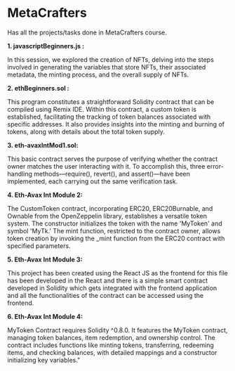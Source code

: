 # MetaCrafters
Has all the projects/tasks done in MetaCrafters course.


**1. javascriptBeginners.js :**

In this session, we explored the creation of NFTs, delving into the steps involved in generating the variables that store NFTs, their associated metadata, the minting process, and the overall supply of NFTs. 

**2. ethBeginners.sol :**

This program constitutes a straightforward Solidity contract that can be compiled using Remix IDE. Within this contract, a custom token is established, facilitating the tracking of token balances associated with specific addresses. It also provides insights into the minting and burning of tokens, along with details about the total token supply.

**3. eth-avaxIntMod1.sol:**
   
This basic contract serves the purpose of verifying whether the contract owner matches the user interacting with it. To accomplish this, three error-handling methods—require(), revert(), and assert()—have been implemented, each carrying out the same verification task.


**4. Eth-Avax Int Module 2:**

The CustomToken contract, incorporating ERC20, ERC20Burnable, and Ownable from the OpenZeppelin library, establishes a versatile token system. The constructor initializes the token with the name 'MyToken' and symbol 'MyTk.' The mint function, restricted to the contract owner, allows token creation by invoking the _mint function from the ERC20 contract with specified parameters.

**5. Eth-Avax Int Module 3:**

This project has been created using the React JS as the frontend for this file has been developed in the React and there is a simple smart contract developed in Solidity which gets integrated with the frontend application and all the functionalities of the contract can be accessed using the frontend. 


**6. Eth-Avax Int Module 4:**

MyToken Contract requires Solidity ^0.8.0. It features the MyToken contract, managing token balances, item redemption, and ownership control. The contract includes functions like minting tokens, transferring, redeeming items, and checking balances, with detailed mappings and a constructor initializing key variables."

